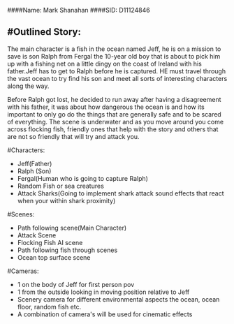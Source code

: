 
####Name: Mark Shanahan
####SID: D11124846



#Outlined Story:
--------------------------------------
The main character is a fish in the ocean named Jeff, he is on a mission to save is son Ralph from Fergal the 10-year old boy that is 
about to pick him up with a fishing net on a little dingy on the coast of Ireland with his father.Jeff has to get to Ralph before he is captured. 
HE must travel through the vast ocean to try find his son and meet all sorts of interesting characters along the way.

Before Ralph got lost, he decided to run away after having a disagreement with his father, it was about how dangerous the ocean is and
how its important to only go do the things that are generally safe and to be scared of everything.
The scene is underwater and as you move around you come across flocking fish, friendly ones that help with the story
and others that are not so friendly that will try and attack you.

#Characters:
* Jeff(Father)
* Ralph (Son)
* Fergal(Human who is going to capture Ralph)
* Random Fish or sea creatures
* Attack Sharks(Going to implement shark attack sound effects that react when your within shark proximity)

#Scenes:
* Path following scene(Main Character)
* Attack Scene
* Flocking Fish AI scene
* Path following fish through scenes
* Ocean top surface scene

#Cameras:
* 1 on the body of Jeff for first person pov
* 1 from the outside looking in moving position relative to Jeff
* Scenery camera for different environmental aspects the ocean, ocean floor, random fish etc.
* A combination of camera's will be used for cinematic effects

